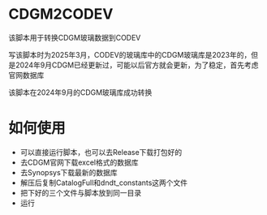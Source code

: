 # CDGM2CODEV
该脚本用于转换CDGM玻璃数据到CODEV

写该脚本时为2025年3月，CODEV的玻璃库中的CDGM玻璃库是2023年的，但是2024年9月CDGM已经更新过，可能以后官方就会更新，为了稳定，首先考虑官网数据库

该脚本在2024年9月的CDGM玻璃库成功转换

# 如何使用
- 可以直接运行脚本，也可以去Release下载打包好的
- 去CDGM官网下载excel格式的数据库
- 去Synopsys下载最新的数据库
- 解压后复制CatalogFull和dndt_constants这两个文件
- 把下好的三个文件与脚本放到同一目录
- 运行
